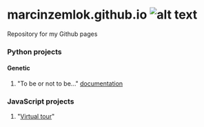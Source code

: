 # marcinzemlok.github.io ![alt text](https://avatars3.githubusercontent.com/u/36981989?s=400&u=b542d16447b5532e2588166fd04e03bb31aee798&v=4)

Repository for my Github pages

### Python projects
#### Genetic
1. "To be or not to be..." [documentation](https://marcinzemlok.github.io/Python/genetic/to_be_or_not_to_be/html/)
### JavaScript projects
1. "[Virtual tour](https://marcinzemlok.github.io/SIiM-projekt/)"

